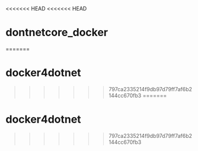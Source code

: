 <<<<<<< HEAD
<<<<<<< HEAD
# dontnetcore_docker
=======
# docker4dotnet
>>>>>>> 797ca2335214f9db97d79ff7af6b2144cc670fb3
=======
# docker4dotnet
>>>>>>> 797ca2335214f9db97d79ff7af6b2144cc670fb3
